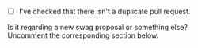 - [ ] I've checked that there isn't a duplicate pull request.

Is it regarding a new swag proposal or something else?  
Uncomment the corresponding section below.

<!--
New Swag Proposal
Q. Have you received swag from this?
Q. How long did it take?
Q. Does it ship worldwide?
-->

<!--
Something else
Please describe your changes here: 
-->
